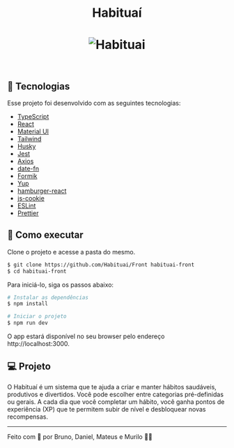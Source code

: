 <h1 align="center">
    Habituaí
</h1>

<h1 align="center">
    <img src="https://ibb.co/nmgfPxT" alt="Habituai" />
</h1>

<br>

## 🧪 Tecnologias

Esse projeto foi desenvolvido com as seguintes tecnologias:

-   [TypeScript](https://www.typescriptlang.org/)
-   [React](https://reactjs.org)
-   [Material UI](https://mui.com/material-ui/)
-   [Tailwind](https://tailwindcss.com/)
-   [Husky](https://typicode.github.io/husky/)
-   [Jest](https://jestjs.io/pt-BR/)
-   [Axios](https://axios-http.com/ptbr/docs/intro)
-   [date-fn](https://date-fns.org/)
-   [Formik](https://formik.org/)
-   [Yup](https://www.npmjs.com/package/yup)
-   [hamburger-react](https://www.npmjs.com/package/hamburger-react)
-   [js-cookie](https://www.npmjs.com/package/js-cookie)
-   [ESLint](https://eslint.org/)
-   [Prettier](https://prettier.io/)

## 🚀 Como executar

Clone o projeto e acesse a pasta do mesmo.

```bash
$ git clone https://github.com/Habituai/Front habituai-front
$ cd habituai-front
```

Para iniciá-lo, siga os passos abaixo:

```bash
# Instalar as dependências
$ npm install

# Iniciar o projeto
$ npm run dev
```

O app estará disponível no seu browser pelo endereço http://localhost:3000.

## 💻 Projeto

O Habituaí é um sistema que te ajuda a criar e manter hábitos saudáveis, produtivos e divertidos.
Você pode escolher entre categorias pré-definidas ou gerais.
A cada dia que você completar um hábito, você ganha pontos de experiência (XP) que te permitem subir de nível e desbloquear novas recompensas.

---

Feito com 💚 por Bruno, Daniel, Mateus e Murilo 👋🏻
